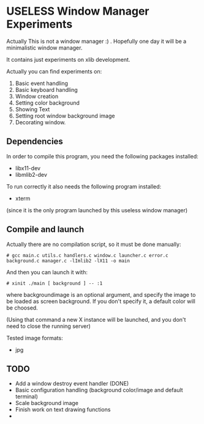 USELESS Window Manager Experiments
==================================

Actually This is not a window manager :) . Hopefully one day it will be a minimalistic window manager.

It contains just experiments on xlib development. 

Actually you can find experiments on:

1. Basic event handling
2. Basic keyboard handling
3. Window creation
4. Setting color background
5. Showing Text
6. Setting root window background image
7. Decorating window.

Dependencies
------------
In order to compile this program, you need the following packages installed:

* libx11-dev
* libmlib2-dev

To run correctly it also needs the following program installed:

* xterm

(since it is the only program launched by this useless window manager)

Compile and launch
------------------

Actually there are no compilation script, so it must be done manually:

	# gcc main.c utils.c handlers.c window.c launcher.c error.c background.c manager.c -lImlib2 -lX11 -o main
	
And then you can launch it with:

	# xinit ./main [ background ] -- :1

where backgroundimage is an optional argument, and specify the image to be loaded as screen background. 
If you don't specify it, a default color will be choosed.

(Using that command a new X instance will be launched, and you don't need to close the running server)

Tested image formats:

* jpg 

TODO
----

* Add a window destroy event handler (DONE)
* Basic configuration handling (background color/image and default terminal)
* Scale background image
* Finish work on text drawing functions
* 

